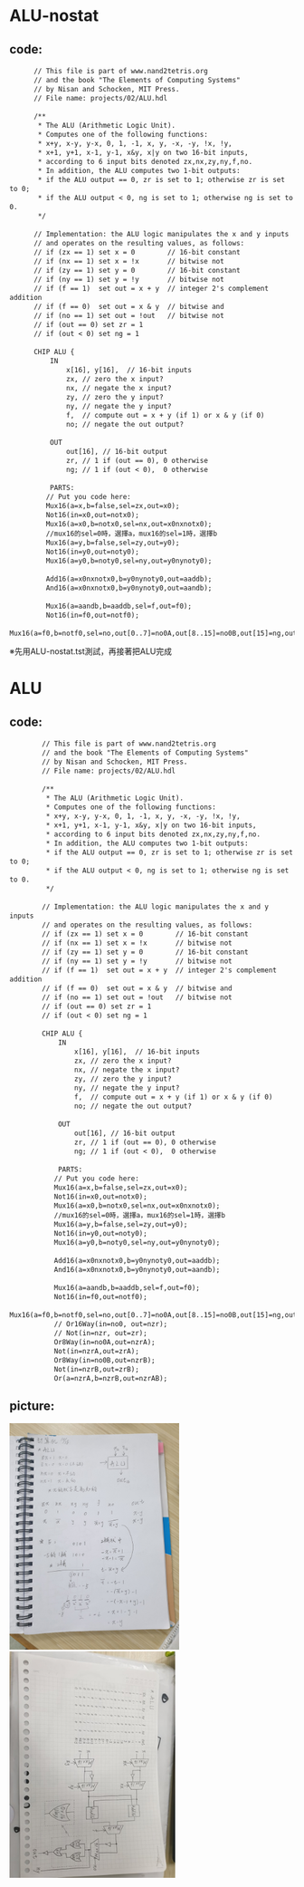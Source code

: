 # ALU-nostat
## code:

          // This file is part of www.nand2tetris.org
          // and the book "The Elements of Computing Systems"
          // by Nisan and Schocken, MIT Press.
          // File name: projects/02/ALU.hdl

          /**
           * The ALU (Arithmetic Logic Unit).
           * Computes one of the following functions:
           * x+y, x-y, y-x, 0, 1, -1, x, y, -x, -y, !x, !y,
           * x+1, y+1, x-1, y-1, x&y, x|y on two 16-bit inputs, 
           * according to 6 input bits denoted zx,nx,zy,ny,f,no.
           * In addition, the ALU computes two 1-bit outputs:
           * if the ALU output == 0, zr is set to 1; otherwise zr is set to 0;
           * if the ALU output < 0, ng is set to 1; otherwise ng is set to 0.
           */

          // Implementation: the ALU logic manipulates the x and y inputs
          // and operates on the resulting values, as follows:
          // if (zx == 1) set x = 0        // 16-bit constant
          // if (nx == 1) set x = !x       // bitwise not
          // if (zy == 1) set y = 0        // 16-bit constant
          // if (ny == 1) set y = !y       // bitwise not
          // if (f == 1)  set out = x + y  // integer 2's complement addition
          // if (f == 0)  set out = x & y  // bitwise and
          // if (no == 1) set out = !out   // bitwise not
          // if (out == 0) set zr = 1
          // if (out < 0) set ng = 1

          CHIP ALU {
              IN  
                  x[16], y[16],  // 16-bit inputs        
                  zx, // zero the x input?
                  nx, // negate the x input?
                  zy, // zero the y input?
                  ny, // negate the y input?
                  f,  // compute out = x + y (if 1) or x & y (if 0)
                  no; // negate the out output?

              OUT 
                  out[16], // 16-bit output
                  zr, // 1 if (out == 0), 0 otherwise
                  ng; // 1 if (out < 0),  0 otherwise

              PARTS:
             // Put you code here:
             Mux16(a=x,b=false,sel=zx,out=x0);
             Not16(in=x0,out=notx0);
             Mux16(a=x0,b=notx0,sel=nx,out=x0nxnotx0);
             //mux16的sel=0時，選擇a，mux16的sel=1時，選擇b
             Mux16(a=y,b=false,sel=zy,out=y0);
             Not16(in=y0,out=noty0);
             Mux16(a=y0,b=noty0,sel=ny,out=y0nynoty0);

             Add16(a=x0nxnotx0,b=y0nynoty0,out=aaddb);
             And16(a=x0nxnotx0,b=y0nynoty0,out=aandb);

             Mux16(a=aandb,b=aaddb,sel=f,out=f0);
             Not16(in=f0,out=notf0);
             Mux16(a=f0,b=notf0,sel=no,out[0..7]=no0A,out[8..15]=no0B,out[15]=ng,out=out);
             
             
※先用ALU-nostat.tst測試，再接著把ALU完成
# ALU
## code:

            // This file is part of www.nand2tetris.org
            // and the book "The Elements of Computing Systems"
            // by Nisan and Schocken, MIT Press.
            // File name: projects/02/ALU.hdl

            /**
             * The ALU (Arithmetic Logic Unit).
             * Computes one of the following functions:
             * x+y, x-y, y-x, 0, 1, -1, x, y, -x, -y, !x, !y,
             * x+1, y+1, x-1, y-1, x&y, x|y on two 16-bit inputs, 
             * according to 6 input bits denoted zx,nx,zy,ny,f,no.
             * In addition, the ALU computes two 1-bit outputs:
             * if the ALU output == 0, zr is set to 1; otherwise zr is set to 0;
             * if the ALU output < 0, ng is set to 1; otherwise ng is set to 0.
             */

            // Implementation: the ALU logic manipulates the x and y inputs
            // and operates on the resulting values, as follows:
            // if (zx == 1) set x = 0        // 16-bit constant
            // if (nx == 1) set x = !x       // bitwise not
            // if (zy == 1) set y = 0        // 16-bit constant
            // if (ny == 1) set y = !y       // bitwise not
            // if (f == 1)  set out = x + y  // integer 2's complement addition
            // if (f == 0)  set out = x & y  // bitwise and
            // if (no == 1) set out = !out   // bitwise not
            // if (out == 0) set zr = 1
            // if (out < 0) set ng = 1

            CHIP ALU {
                IN  
                    x[16], y[16],  // 16-bit inputs        
                    zx, // zero the x input?
                    nx, // negate the x input?
                    zy, // zero the y input?
                    ny, // negate the y input?
                    f,  // compute out = x + y (if 1) or x & y (if 0)
                    no; // negate the out output?

                OUT 
                    out[16], // 16-bit output
                    zr, // 1 if (out == 0), 0 otherwise
                    ng; // 1 if (out < 0),  0 otherwise

                PARTS:
               // Put you code here:
               Mux16(a=x,b=false,sel=zx,out=x0);
               Not16(in=x0,out=notx0);
               Mux16(a=x0,b=notx0,sel=nx,out=x0nxnotx0);
               //mux16的sel=0時，選擇a，mux16的sel=1時，選擇b
               Mux16(a=y,b=false,sel=zy,out=y0);
               Not16(in=y0,out=noty0);
               Mux16(a=y0,b=noty0,sel=ny,out=y0nynoty0);

               Add16(a=x0nxnotx0,b=y0nynoty0,out=aaddb);
               And16(a=x0nxnotx0,b=y0nynoty0,out=aandb);

               Mux16(a=aandb,b=aaddb,sel=f,out=f0);
               Not16(in=f0,out=notf0);
               Mux16(a=f0,b=notf0,sel=no,out[0..7]=no0A,out[8..15]=no0B,out[15]=ng,out=out);
               // Or16Way(in=no0, out=nzr);
               // Not(in=nzr, out=zr);
               Or8Way(in=no0A,out=nzrA);
               Not(in=nzrA,out=zrA);
               Or8Way(in=no0B,out=nzrB);
               Not(in=nzrB,out=zrB);
               Or(a=nzrA,b=nzrB,out=nzrAB);
               
               
## picture:
<img src="./picture2/ALU1.jpg" height=400 weight=600 />
<img src="./picture2/ALU2.jpg" height=400 weight=600 />
